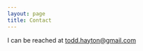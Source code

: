 ```yaml
---
layout: page
title: Contact
---
```


I can be reached at [todd.hayton@gmail.com](mailto:todd.hayton@gmail.com)